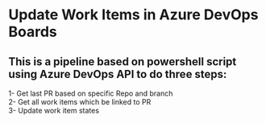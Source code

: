# Update Work Items in Azure DevOps Boards<br>
## This is a pipeline based on powershell script using Azure DevOps API to do three steps:<br>
1- Get last PR based on specific Repo and branch<br>
2- Get all work items which be linked to PR<br>
3- Update work item states<br>
